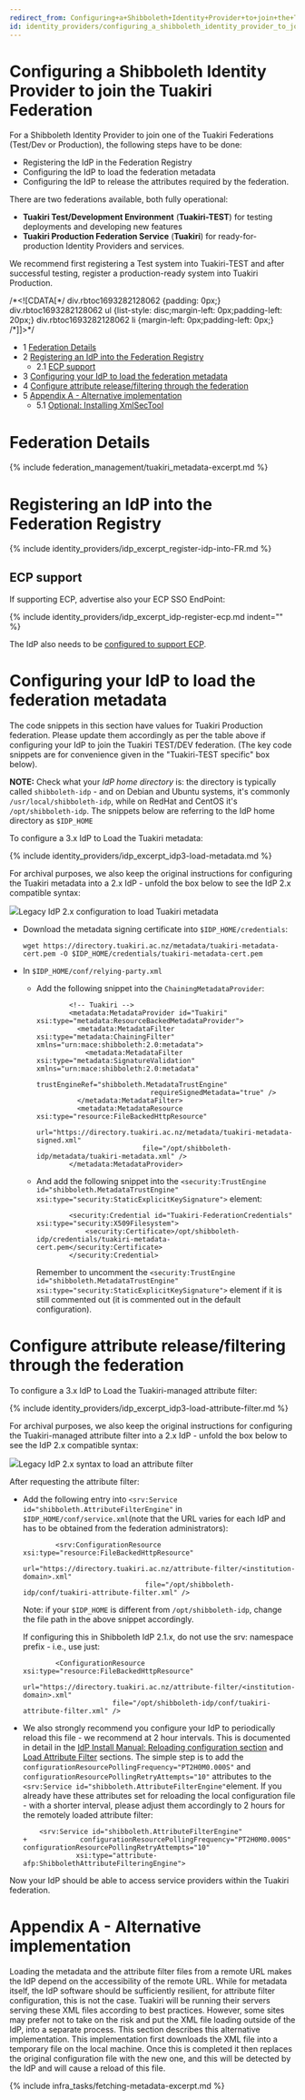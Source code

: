 ```yaml
---
redirect_from: Configuring+a+Shibboleth+Identity+Provider+to+join+the+Tuakiri+Federation
id: identity_providers/configuring_a_shibboleth_identity_provider_to_join_the_Tuakiri_federation
---
```

# Configuring a Shibboleth Identity Provider to join the Tuakiri Federation

For a Shibboleth Identity Provider to join one of the Tuakiri Federations (Test/Dev or Production), the following steps have to be done:

*   Registering the IdP in the Federation Registry
*   Configuring the IdP to load the federation metadata
*   Configuring the IdP to release the attributes required by the federation.

There are two federations available, both fully operational:

*   **Tuakiri Test/Development Environment** (**Tuakiri-TEST**) for testing deployments and developing new features
*   **Tuakiri Production Federation Service** (**Tuakiri**) for ready-for-production Identity Providers and services.

We recommend first registering a Test system into Tuakiri-TEST and after successful testing, register a production-ready system into Tuakiri Production.

/\*<!\[CDATA\[\*/ div.rbtoc1693282128062 {padding: 0px;} div.rbtoc1693282128062 ul {list-style: disc;margin-left: 0px;padding-left: 20px;} div.rbtoc1693282128062 li {margin-left: 0px;padding-left: 0px;} /\*\]\]>\*/

*   1 [Federation Details](#ConfiguringaShibbolethIdentityProvidertojointheTuakiriFederation-FederationDetails)
*   2 [Registering an IdP into the Federation Registry](#ConfiguringaShibbolethIdentityProvidertojointheTuakiriFederation-RegisteringanIdPintotheFederationRegistry)
    *   2.1 [ECP support](#ConfiguringaShibbolethIdentityProvidertojointheTuakiriFederation-ECPsupport)
*   3 [Configuring your IdP to load the federation metadata](#ConfiguringaShibbolethIdentityProvidertojointheTuakiriFederation-ConfiguringyourIdPtoloadthefederationmetadata)
*   4 [Configure attribute release/filtering through the federation](#ConfiguringaShibbolethIdentityProvidertojointheTuakiriFederation-Configureattributerelease/filteringthroughthefederation)
*   5 [Appendix A - Alternative implementation](#ConfiguringaShibbolethIdentityProvidertojointheTuakiriFederation-AppendixA-Alternativeimplementation)
    *   5.1 [Optional: Installing XmlSecTool](#ConfiguringaShibbolethIdentityProvidertojointheTuakiriFederation-Optional:InstallingXmlSecTool)

# Federation Details

{% include federation_management/tuakiri_metadata-excerpt.md %}

# Registering an IdP into the Federation Registry

{% include identity_providers/idp_excerpt_register-idp-into-FR.md %}

## ECP support

If supporting ECP, advertise also your ECP SSO EndPoint:

{% include identity_providers/idp_excerpt_idp-register-ecp.md indent="" %}

The IdP also needs to be [configured to support ECP](https://reannz.atlassian.net/wiki/spaces/Tuakiri/pages/3815538790/Installing+a+Shibboleth+2.x+IdP#InstallingaShibboleth2.xIdP-ECPsupport).

# Configuring your IdP to load the federation metadata

The code snippets in this section have values for Tuakiri Production federation. Please update them accordingly as per the table above if configuring your IdP to join the Tuakiri TEST/DEV federation. (The key code snippets are for convenience given in the "Tuakiri-TEST specific" box below).

**NOTE:** Check what your _IdP home directory_ is: the directory is typically called `shibboleth-idp` - and on Debian and Ubuntu systems, it's commonly `/usr/local/shibboleth-idp`, while on RedHat and CentOS it's `/opt/shibboleth-idp`. The snippets below are referring to the IdP home directory as `$IDP_HOME`

To configure a 3.x IdP to Load the Tuakiri metadata:

{% include identity_providers/idp_excerpt_idp3-load-metadata.md %}

For archival purposes, we also keep the original instructions for configuring the Tuakiri metadata into a 2.x IdP - unfold the box below to see the IdP 2.x compatible syntax:

![](https://reannz.atlassian.net/wiki/images/icons/grey_arrow_down.png)Legacy IdP 2.x configuration to load Tuakiri metadata

  

*   Download the metadata signing certificate into `$IDP_HOME/credentials`:
    
    ```
    wget https://directory.tuakiri.ac.nz/metadata/tuakiri-metadata-cert.pem -O $IDP_HOME/credentials/tuakiri-metadata-cert.pem
    ```
    
*   In `$IDP_HOME/conf/relying-party.xml`
    *   Add the following snippet into the `ChainingMetadataProvider`:
        
        ```
                <!-- Tuakiri -->
                <metadata:MetadataProvider id="Tuakiri" xsi:type="metadata:ResourceBackedMetadataProvider">
                  <metadata:MetadataFilter xsi:type="metadata:ChainingFilter" xmlns="urn:mace:shibboleth:2.0:metadata">
                    <metadata:MetadataFilter xsi:type="metadata:SignatureValidation" xmlns="urn:mace:shibboleth:2.0:metadata"
                                    trustEngineRef="shibboleth.MetadataTrustEngine"
                                    requireSignedMetadata="true" />
                  </metadata:MetadataFilter>
                  <metadata:MetadataResource xsi:type="resource:FileBackedHttpResource"
                                  url="https://directory.tuakiri.ac.nz/metadata/tuakiri-metadata-signed.xml"
                                  file="/opt/shibboleth-idp/metadata/tuakiri-metadata.xml" />
                </metadata:MetadataProvider>
        ```
        
    *   And add the following snippet into the `<security:TrustEngine id="shibboleth.MetadataTrustEngine" xsi:type="security:StaticExplicitKeySignature">` element:
        
        ```
                <security:Credential id="Tuakiri-FederationCredentials" xsi:type="security:X509Filesystem">
                    <security:Certificate>/opt/shibboleth-idp/credentials/tuakiri-metadata-cert.pem</security:Certificate>
                </security:Credential>
        ```
        
        Remember to uncomment the `<security:TrustEngine id="shibboleth.MetadataTrustEngine" xsi:type="security:StaticExplicitKeySignature">` element if it is still commented out (it is commented out in the default configuration).
        

  

# Configure attribute release/filtering through the federation

To configure a 3.x IdP to Load the Tuakiri-managed attribute filter:

{% include identity_providers/idp_excerpt_idp3-load-attribute-filter.md %}

For archival purposes, we also keep the original instructions for configuring the Tuakiri-managed attribute filter into a 2.x IdP - unfold the box below to see the IdP 2.x compatible syntax:

![](https://reannz.atlassian.net/wiki/images/icons/grey_arrow_down.png)Legacy IdP 2.x syntax to load an attribute filter

After requesting the attribute filter:

  

*   Add the following entry into `<srv:Service id="shibboleth.AttributeFilterEngine"` in `$IDP_HOME/conf/service.xml`(note that the URL varies for each IdP and has to be obtained from the federation administrators):
    
    ```
            <srv:ConfigurationResource xsi:type="resource:FileBackedHttpResource"
                                  url="https://directory.tuakiri.ac.nz/attribute-filter/<institution-domain>.xml"
                                  file="/opt/shibboleth-idp/conf/tuakiri-attribute-filter.xml" />
    ```
    
    Note: if your `$IDP_HOME` is different from `/opt/shibboleth-idp`, change the file path in the above snippet accordingly.
    
    If configuring this in Shibboleth IdP 2.1.x, do not use the srv: namespace prefix - i.e., use just:
    
    ```
            <ConfigurationResource xsi:type="resource:FileBackedHttpResource"
                          url="https://directory.tuakiri.ac.nz/attribute-filter/<institution-domain>.xml"
                          file="/opt/shibboleth-idp/conf/tuakiri-attribute-filter.xml" />
    
    ```
    
*   We also strongly recommend you configure your IdP to periodically reload this file - we recommend at 2 hour intervals. This is documented in detail in the [IdP Install Manual: Reloading configuration section](https://reannz.atlassian.net/wiki/spaces/Tuakiri/pages/3815538790/Installing+a+Shibboleth+2.x+IdP#InstallingaShibboleth2.xIdP-Enablingautomaticreload) and [Load Attribute Filter](https://reannz.atlassian.net/wiki/spaces/Tuakiri/pages/3815538790/Installing+a+Shibboleth+2.x+IdP#InstallingaShibboleth2.xIdP-LoadAttributeFilter) sections. The simple step is to add the `configurationResourcePollingFrequency="PT2H0M0.000S"` and `configurationResourcePollingRetryAttempts="10"` attributes to the `<srv:Service id="shibboleth.AttributeFilterEngine"`element. If you already have these attributes set for reloading the local configuration file - with a shorter interval, please adjust them accordingly to 2 hours for the remotely loaded attribute filter:
    
    ```
        <srv:Service id="shibboleth.AttributeFilterEngine"
    +             configurationResourcePollingFrequency="PT2H0M0.000S" configurationResourcePollingRetryAttempts="10"
                 xsi:type="attribute-afp:ShibbolethAttributeFilteringEngine">
    ```
    

  

  

Now your IdP should be able to access service providers within the Tuakiri federation.

# Appendix A - Alternative implementation

Loading the metadata and the attribute filter files from a remote URL makes the IdP depend on the accessibility of the remote URL. While for metadata itself, the IdP software should be sufficiently resilient, for attribute filter configuration, this is not the case. Tuakiri will be running their servers serving these XML files according to best practices. However, some sites may prefer not to take on the risk and put the XML file loading outside of the IdP, into a separate process. This section describes this alternative implementation. This implementation first downloads the XML file into a temporary file on the local machine. Once this is completed it then replaces the original configuration file with the new one, and this will be detected by the IdP and will cause a reload of this file.

{% include infra_tasks/fetching-metadata-excerpt.md %}
